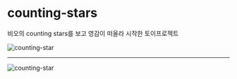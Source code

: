 # counting-stars

비오의 counting stars를 보고 영감이 떠올라 시작한 토이프로젝트

![counting-star](https://user-images.githubusercontent.com/79133968/151814336-ec8f43f5-bf2e-4172-9709-26b807591898.PNG)

---

![counting-star](https://user-images.githubusercontent.com/79133968/155758578-453f6b33-abc1-4462-a73c-a2a9aa5ac766.png)
